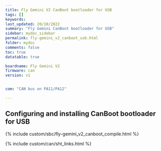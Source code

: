 ```yaml
---
title: Fly Gemini V2 CanBoot bootloader for USB
tags: []
keywords: 
last_updated: 20/10/2022
summary: "Fly Gemini CanBoot bootloader for USB"
sidebar: mydoc_sidebar
permalink: fly-gemini_v2_canboot_usb.html
folder: mydoc
comments: false
toc: true
datatable: true

boardname: Fly Gemini V2
firmware: can
version: v1


com: "CAN bus on PA11/PA12"

---
```


## Configuring and installing CanBoot bootloader for USB

{% include custom/sbc/fly-gemini_v2_canboot_compile.html %}

{% include custom/can/sht_links.html %}

